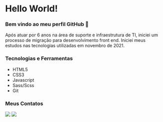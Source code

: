 # Hello World!
### Bem vindo ao meu perfil GitHub 👋

Após atuar por 6 anos na área de suporte e infraestrutura de TI, iniciei um processo de migração para desenvolvimento front end. Iniciei meus estudos nas tecnologias utilizadas em novembro de 2021.

### Tecnologias e Ferramentas
<ul>
  <li>HTML5</li>
  <li>CSS3</li>
  <li>Javascript</li>
  <li>Sass/Scss</li>
  <li>Git</li>
</ul>

### Meus Contatos
<div>
<a href="https://wa.me/5519993510669" target="_blank"><img src="https://img.shields.io/badge/-Whatsapp-%24ca62?style=for-the-badge&logo=whatsapp&logoColor=white" target="_blank"></a>
<a href="https://www.linkedin.com/in/matheus-dutra-9a8043b0/" target="_blank"><img src="https://img.shields.io/badge/-LinkedIn-%230077B5?style=for-the-badge&logo=linkedin&logoColor=white" target="_blank"></a>   
</div>

          
          
          
          


<!--
**mdtra/mdtra** is a ✨ _special_ ✨ repository because its `README.md` (this file) appears on your GitHub profile.

Here are some ideas to get you started:

- 🔭 I’m currently working on ...
- 🌱 I’m currently learning ...
- 👯 I’m looking to collaborate on ...
- 🤔 I’m looking for help with ...
- 💬 Ask me about ...
- 📫 How to reach me: ...
- 😄 Pronouns: ...
- ⚡ Fun fact: ...
-->
